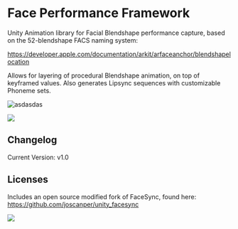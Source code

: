 # Face Performance Framework
Unity Animation library for Facial Blendshape performance capture, based on the 52-blendshape FACS naming system:

https://developer.apple.com/documentation/arkit/arfaceanchor/blendshapelocation


Allows for layering of procedural Blendshape animation, on top of keyframed values.  Also generates Lipsync sequences with customizable Phoneme sets.

![asdasdas](https://user-images.githubusercontent.com/128671881/234283668-a348ddff-afcd-4124-9eb5-4ad77f378f69.PNG)

![](https://github.com/joscanper/untiy_facesync/blob/master/FaceSync/Demo/example.png)


## Changelog
Current Version: v1.0

## Licenses
Includes an open source modified fork of FaceSync, found here: https://github.com/joscanper/unity_facesync



![](https://github.com/joscanper/untiy_facesync/blob/master/FaceSync/Demo/facesync.gif)

